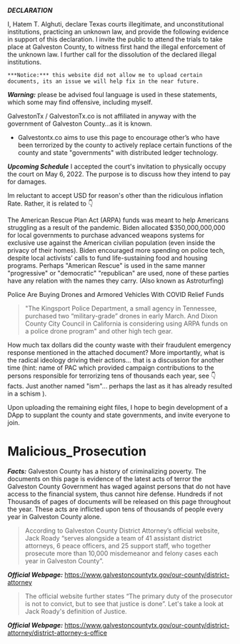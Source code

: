 
***DECLARATION***

I, Hatem T. Alghuti, declare Texas courts illegitimate, and unconstitutional institutions, practicing an unknown law, and provide the following evidence in support of this declaration. I invite the public to attend the trials to take place at Galveston County, to witness first hand the illegal enforcement of the unknown law. I further call for the dissolution of the declared illegal institutions.

```
***Notice:*** this website did not allow me to upload certain documents, its an issue we will help fix in the near future.

```

***Warning:*** please be advised foul language is used in these statements, which some may find offensive, including myself.


GalvestonTx / GalvestonTx.co is not affiliated in anyway with the government of Galveston County…as it is known.

* Galvestontx.co aims to use this page to encourage other’s who have been terrorized by the county to actively replace certain functions of the county and state "governments" with distributed ledger technology.

***Upcoming Schedule***
I accepted the court's invitation to physically occupy the court on May 6, 2022. The purpose is to discuss how they intend to pay for damages. 

Im reluctant to accept USD for reason's other than the ridiculous inflation Rate. Rather, it is related to 👇 

The American Rescue Plan Act (ARPA) funds was meant to help Americans struggling as a result of the pandemic. Biden allocated $350,000,000,000 for local governments to purchase advanced weapons systems for exclusive use against the American civilian population (even inside the privacy of their homes). Biden encouraged more spending on police tech, despite local activists’ calls to fund life-sustaining food and housing programs. Perhaps "American Rescue" is used in the same manner "progressive" or "democratic" "republican" are used, none of these parties have any relation with the names they carry.
(Also known as Astroturfing)

Police Are Buying Drones and Armored Vehicles With COVID Relief Funds

> "The Kingsport Police Department, a small agency in Tennessee, purchased two “military-grade” drones in early March. And Dixon County City Council in California is considering using ARPA funds on a police drone program" and other high tech gear. 

How much tax dollars did the county waste with their fraudulent emergency response mentioned in the attached document? More importantly, what is the radical ideology driving their actions... that is a discussion for another time (hint: name of PAC which provided campaign contributions to the persons responsible for terrorizing tens of thousands each year, see 👇 facts. Just another named "ism"... perhaps the last as it has already resulted in a schism ).

Upon uploading the remaining eight files, I hope to begin development of a DApp to supplant the county and state governments, and invite everyone to join.


# Malicious_Prosecution

***Facts:*** Galveston County has a history of criminalizing poverty. The documents on this page is evidence of the latest acts of terror the Galveston County Government has waged against persons that do not have access to the financial system, thus cannot hire defense. Hundreds if not Thousands of pages of documents will be released on this page throughout the year. These acts are inflicted upon tens of thousands of people every year in Galveston County alone. 



> According to Galveston County District Attorney’s official website, Jack Roady “serves alongside a team of 41 assistant district attorneys, 6 peace officers, and 25 support staff, who together prosecute more than 10,000 misdemeanor and felony cases each year in Galveston County”.

***Official Webpage:*** https://www.galvestoncountytx.gov/our-county/district-attorney

> The official website further states “The primary duty of the prosecutor is not to convict, but to see that justice is done”. Let's take a look at Jack Roady's definition of Justice.

***Official Webpage:*** https://www.galvestoncountytx.gov/our-county/district-attorney/district-attorney-s-office
